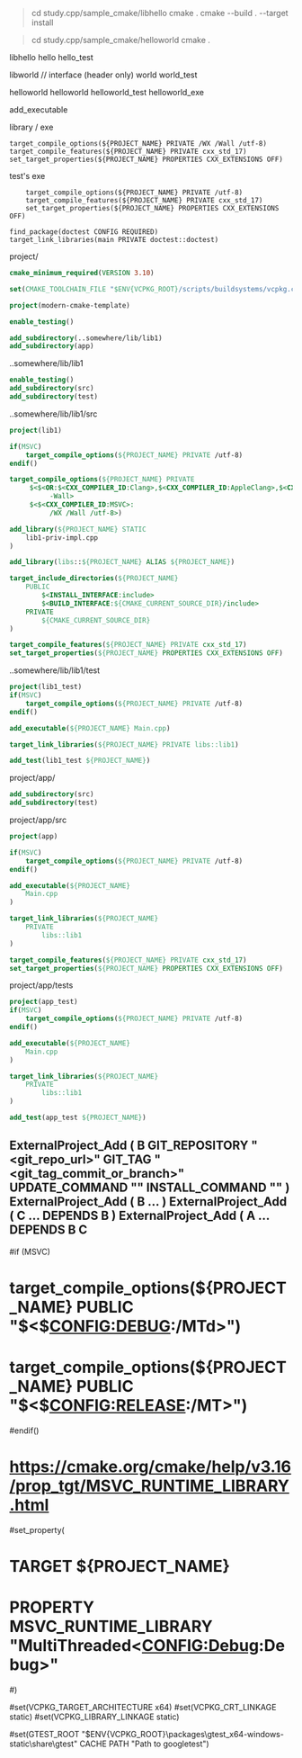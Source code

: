 > cd study.cpp/sample_cmake/libhello
> cmake .
> cmake --build . --target install

> cd study.cpp/sample_cmake/helloworld
> cmake .


libhello
hello
hello_test

libworld // interface (header only)
world
world_test

helloworld
helloworld
helloworld_test
helloworld_exe


add_executable

library / exe
```
target_compile_options(${PROJECT_NAME} PRIVATE /WX /Wall /utf-8)
target_compile_features(${PROJECT_NAME}	PRIVATE cxx_std_17)
set_target_properties(${PROJECT_NAME} PROPERTIES CXX_EXTENSIONS OFF)
```

test's exe
```
	target_compile_options(${PROJECT_NAME} PRIVATE /utf-8)
	target_compile_features(${PROJECT_NAME}	PRIVATE cxx_std_17)
	set_target_properties(${PROJECT_NAME} PROPERTIES CXX_EXTENSIONS OFF)
```

``` ref
find_package(doctest CONFIG REQUIRED)
target_link_libraries(main PRIVATE doctest::doctest)
```



project/

``` cmake
cmake_minimum_required(VERSION 3.10)

set(CMAKE_TOOLCHAIN_FILE "$ENV{VCPKG_ROOT}/scripts/buildsystems/vcpkg.cmake" CACHE STRING "")

project(modern-cmake-template)

enable_testing()

add_subdirectory(..somewhere/lib/lib1)
add_subdirectory(app)
```


..somewhere/lib/lib1

```cmake
enable_testing()
add_subdirectory(src)
add_subdirectory(test)
```

..somewhere/lib/lib1/src
``` cmake
project(lib1)

if(MSVC)
	target_compile_options(${PROJECT_NAME} PRIVATE /utf-8)
endif()

target_compile_options(${PROJECT_NAME} PRIVATE
     $<$<OR:$<CXX_COMPILER_ID:Clang>,$<CXX_COMPILER_ID:AppleClang>,$<CXX_COMPILER_ID:GNU>>:
          -Wall>
     $<$<CXX_COMPILER_ID:MSVC>:
          /WX /Wall /utf-8>)

add_library(${PROJECT_NAME} STATIC
	lib1-priv-impl.cpp
)

add_library(libs::${PROJECT_NAME} ALIAS ${PROJECT_NAME})

target_include_directories(${PROJECT_NAME}
	PUBLIC
		$<INSTALL_INTERFACE:include>
		$<BUILD_INTERFACE:${CMAKE_CURRENT_SOURCE_DIR}/include>
	PRIVATE
		${CMAKE_CURRENT_SOURCE_DIR}
)

target_compile_features(${PROJECT_NAME}	PRIVATE cxx_std_17)
set_target_properties(${PROJECT_NAME} PROPERTIES CXX_EXTENSIONS OFF)

```

..somewhere/lib/lib1/test
``` cmake
project(lib1_test)
if(MSVC)
	target_compile_options(${PROJECT_NAME} PRIVATE /utf-8)
endif()

add_executable(${PROJECT_NAME} Main.cpp)

target_link_libraries(${PROJECT_NAME} PRIVATE libs::lib1)

add_test(lib1_test ${PROJECT_NAME})
```


project/app/
``` cmake
add_subdirectory(src)
add_subdirectory(test)
```

project/app/src
``` cmake
project(app)

if(MSVC)
	target_compile_options(${PROJECT_NAME} PRIVATE /utf-8)
endif()

add_executable(${PROJECT_NAME}
	Main.cpp
)

target_link_libraries(${PROJECT_NAME}
	PRIVATE
		libs::lib1
)

target_compile_features(${PROJECT_NAME} PRIVATE cxx_std_17)
set_target_properties(${PROJECT_NAME} PROPERTIES CXX_EXTENSIONS OFF)
```

project/app/tests
``` cmake
project(app_test)
if(MSVC)
	target_compile_options(${PROJECT_NAME} PRIVATE /utf-8)
endif()

add_executable(${PROJECT_NAME}
    Main.cpp
)

target_link_libraries(${PROJECT_NAME}
    PRIVATE
        libs::lib1
)

add_test(app_test ${PROJECT_NAME})
```





ExternalProject_Add (
       B
      GIT_REPOSITORY "<git_repo_url>"
      GIT_TAG "<git_tag_commit_or_branch>"
      UPDATE_COMMAND ""
      INSTALL_COMMAND "" )
ExternalProject_Add (  B ... )
ExternalProject_Add (  C ...  DEPENDS B )
ExternalProject_Add (  A ...  DEPENDS B C 
---------------
#if (MSVC)
#  target_compile_options(${PROJECT_NAME} PUBLIC "$<$<CONFIG:DEBUG>:/MTd>")
#  target_compile_options(${PROJECT_NAME} PUBLIC "$<$<CONFIG:RELEASE>:/MT>")
#endif()
# https://cmake.org/cmake/help/v3.16/prop_tgt/MSVC_RUNTIME_LIBRARY.html
#set_property(
#  TARGET ${PROJECT_NAME}
#  PROPERTY MSVC_RUNTIME_LIBRARY "MultiThreaded$<$<CONFIG:Debug>:Debug>"
#)

#set(VCPKG_TARGET_ARCHITECTURE x64)
#set(VCPKG_CRT_LINKAGE static)
#set(VCPKG_LIBRARY_LINKAGE static)


#set(GTEST_ROOT "$ENV{VCPKG_ROOT}\\packages\\gtest_x64-windows-static\\share\\gtest" CACHE PATH "Path to googletest")
